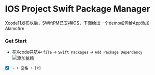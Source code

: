 # IOS Project Swift Package Manager
Xcode11发布以后，SWiftPM已支持IOS，下面给出一个demo如何给App添加Alamofire



### Get Start
- 在Xcode导航中 `file` -> `Swift Packages` -> `Add Package Dependency`
 ![添加依赖](../Image/AddPackageDependcy)
 



- [x]  `- + 空格 + [x]`



